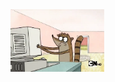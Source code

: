<img src="https://raw.githubusercontent.com/Sirraff/Sirraff/refs/heads/main/giphy.webp" alt="me" width="150" height="100"/>

